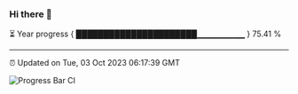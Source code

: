 ### Hi there 👋

⏳ Year progress { ██████████████████████▁▁▁▁▁▁▁▁ } 75.41 %

---

⏰ Updated on Tue, 03 Oct 2023 06:17:39 GMT

![Progress Bar CI](https://github.com/liununu/liununu/workflows/Progress%20Bar%20CI/badge.svg)

